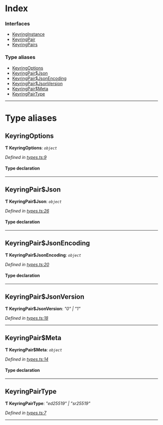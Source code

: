 

# Index

### Interfaces

* [KeyringInstance](../interfaces/_types_.keyringinstance.md)
* [KeyringPair](../interfaces/_types_.keyringpair.md)
* [KeyringPairs](../interfaces/_types_.keyringpairs.md)

### Type aliases

* [KeyringOptions](_types_.md#keyringoptions)
* [KeyringPair$Json](_types_.md#keyringpair_json)
* [KeyringPair$JsonEncoding](_types_.md#keyringpair_jsonencoding)
* [KeyringPair$JsonVersion](_types_.md#keyringpair_jsonversion)
* [KeyringPair$Meta](_types_.md#keyringpair_meta)
* [KeyringPairType](_types_.md#keyringpairtype)

---

# Type aliases

<a id="keyringoptions"></a>

##  KeyringOptions

**Ƭ KeyringOptions**: *`object`*

*Defined in [types.ts:9](https://github.com/polkadot-js/common/blob/e19d377/packages/keyring/src/types.ts#L9)*

#### Type declaration

___
<a id="keyringpair_json"></a>

##  KeyringPair$Json

**Ƭ KeyringPair$Json**: *`object`*

*Defined in [types.ts:26](https://github.com/polkadot-js/common/blob/e19d377/packages/keyring/src/types.ts#L26)*

#### Type declaration

___
<a id="keyringpair_jsonencoding"></a>

##  KeyringPair$JsonEncoding

**Ƭ KeyringPair$JsonEncoding**: *`object`*

*Defined in [types.ts:20](https://github.com/polkadot-js/common/blob/e19d377/packages/keyring/src/types.ts#L20)*

#### Type declaration

___
<a id="keyringpair_jsonversion"></a>

##  KeyringPair$JsonVersion

**Ƭ KeyringPair$JsonVersion**: *"0" \| "1"*

*Defined in [types.ts:18](https://github.com/polkadot-js/common/blob/e19d377/packages/keyring/src/types.ts#L18)*

___
<a id="keyringpair_meta"></a>

##  KeyringPair$Meta

**Ƭ KeyringPair$Meta**: *`object`*

*Defined in [types.ts:14](https://github.com/polkadot-js/common/blob/e19d377/packages/keyring/src/types.ts#L14)*

#### Type declaration

[index: `string`]: `any`

___
<a id="keyringpairtype"></a>

##  KeyringPairType

**Ƭ KeyringPairType**: *"ed25519" \| "sr25519"*

*Defined in [types.ts:7](https://github.com/polkadot-js/common/blob/e19d377/packages/keyring/src/types.ts#L7)*

___

